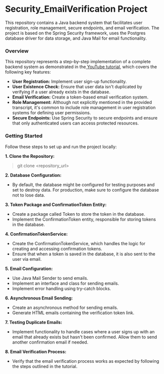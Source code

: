 # Security_EmailVerification Project
This repository contains a Java backend system that facilitates user registration, role management, secure endpoints, and email verification. The project is based on the Spring Security framework, uses the Postgres database driver for data storage, and Java Mail for email functionality.

### Overview
This repository represents a step-by-step implementation of a complete backend system as demonstrated in the[ YouTube tutorial](https://www.youtube.com/watch?v=QwQuro7ekvc " YouTube tutorial"), which covers the following key features:

- **User Registration:** Implement user sign-up functionality.
- **User Existence Check:** Ensure that user data isn't duplicated by verifying if a user already exists in the database.
- **Email Verification:** Create a token-based email verification system.
- **Role Management:** Although not explicitly mentioned in the provided transcript, it's common to include role management in user registration systems for defining user permissions.
- **Secure Endpoints:** Use Spring Security to secure endpoints and ensure that only authenticated users can access protected resources.

### Getting Started
Follow these steps to set up and run the project locally:

**1. Clone the Repository:**
> git clone <repository_url>

**2. Database Configuration:**
- By default, the database might be configured for testing purposes and set to destroy data. For production, make sure to configure the database not to lose data.

**3. Token Package and ConfirmationToken Entity:**
- Create a package called Token to store the token in the database.
- Implement the ConfirmationToken entity, responsible for storing tokens in the database.

**4. ConfirmationTokenService:**
- Create the ConfirmationTokenService, which handles the logic for creating and accessing confirmation tokens.
- Ensure that when a token is saved in the database, it is also sent to the user via email.

**5. Email Configuration:**
- Use Java Mail Sender to send emails.
- Implement an interface and class for sending emails.
- Implement error handling using try-catch blocks.

**6. Asynchronous Email Sending:**
- Create an asynchronous method for sending emails.
- Generate HTML emails containing the verification token link.

**7. Testing Duplicate Emails:**
- Implement functionality to handle cases where a user signs up with an email that already exists but hasn't been confirmed. Allow them to send another confirmation email if needed.

**8. Email Verification Process:**
- Verify that the email verification process works as expected by following the steps outlined in the tutorial.